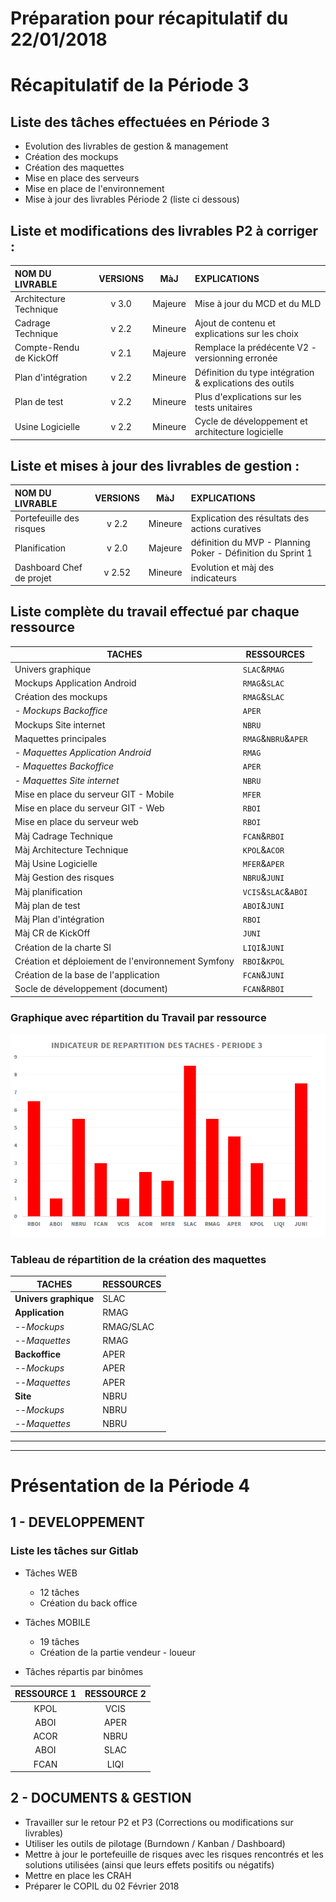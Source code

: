 # **Préparation pour récapitulatif du 22/01/2018**
# Récapitulatif de la Période 3
## Liste des tâches effectuées en Période 3

- Evolution des livrables de gestion & management
- Création des mockups
- Création des maquettes
- Mise en place des serveurs
- Mise en place de l'environnement
- Mise à jour des livrables Période 2 (liste ci dessous)

## Liste et modifications des livrables P2 à corriger :

NOM DU LIVRABLE          | VERSIONS | MàJ       | EXPLICATIONS           
:-                       | :-:      | :-:       | :-             
Architecture Technique   | v 3.0    | Majeure   | Mise à jour du MCD et du MLD
Cadrage Technique        | v 2.2    | Mineure   | Ajout de contenu et explications sur les choix
Compte-Rendu de KickOff  | v 2.1    | Majeure   | Remplace la prédécente V2 - versionning erronée
Plan d'intégration       | v 2.2    | Mineure   | Définition du type intégration & explications des outils
Plan de test             | v 2.2    | Mineure   | Plus d'explications sur les tests unitaires
Usine Logicielle         | v 2.2    | Mineure   | Cycle de développement et architecture logicielle

## Liste et mises à jour des livrables de gestion :

NOM DU LIVRABLE          | VERSIONS | MàJ     | EXPLICATIONS           
:-                       | :-:      | :-:     | :-             
Portefeuille des risques | v 2.2    | Mineure | Explication des résultats des actions curatives
Planification            | v 2.0    | Majeure | définition du MVP - Planning Poker - Définition du Sprint 1
Dashboard Chef de projet | v 2.52   | Mineure | Evolution et màj des indicateurs

## Liste complète du travail effectué par chaque ressource

TACHES                                              | RESSOURCES          
---                                                 |   ---               
Univers graphique                                   | `SLAC`&`RMAG`            
Mockups Application Android	                        | `RMAG`&`SLAC`       
Création des mockups                                | `RMAG`&`SLAC`       
    - *Mockups Backoffice*                      	  | `APER`              
Mockups Site internet                       	      | `NBRU`             
Maquettes principales                               |	`RMAG`&`NBRU`&`APER`
  - *Maquettes Application Android*                 |	`RMAG`              
  - *Maquettes Backoffice*                          |	`APER`              
  - *Maquettes Site internet*	                      | `NBRU`              
Mise en place du serveur GIT - Mobile               |	`MFER`              
Mise en place du serveur GIT - Web	                | `RBOI`              
Mise en place du serveur web                        |	`RBOI`              
Màj Cadrage Technique                               |	`FCAN`&`RBOI`       
Màj Architecture Technique                          |	`KPOL`&`ACOR`       
Màj Usine Logicielle                                |	`MFER`&`APER`       
Màj Gestion des risques	                            | `NBRU`&`JUNI`       
Màj planification                                   |	`VCIS`&`SLAC`&`ABOI`
Màj plan de test                                    |	`ABOI`&`JUNI`       
Màj Plan d'intégration 	                            | `RBOI`              
Màj CR de KickOff                                   |	`JUNI`              
Création de la charte SI                            |	`LIQI`&`JUNI`       
Création et déploiement de l'environnement Symfony	| `RBOI`&`KPOL`       
Création de la base de l'application                |	`FCAN`&`JUNI`       
Socle de développement (document)	                  | `FCAN`&`RBOI`      

### Graphique avec répartition du Travail par ressource

![Graphique Taches P3](/DebutP4/GraphiquesTachesP3.png)

### Tableau de répartition de la création des maquettes

TACHES	              |   RESSOURCES    
---                   |   ---        
**Univers graphique**	|   SLAC
**Application**       |   RMAG
--*Mockups*	          |   RMAG/SLAC
--*Maquettes*	        |   RMAG
**Backoffice**	      |   APER
--*Mockups*	          |   APER
--*Maquettes*	        |   APER
**Site**	            |   NBRU
--*Mockups*	          |   NBRU
--*Maquettes*	        |   NBRU

-----
-----

# **Présentation de la Période 4**

## 1 - **DEVELOPPEMENT**

### Liste les tâches sur Gitlab

- Tâches WEB
    - 12 tâches
    - Création du back office
- Tâches MOBILE
    - 19 tâches
    - Création de la partie vendeur - loueur

 - Tâches répartis par binômes

RESSOURCE 1	|   RESSOURCE 2    
:-:         |   :-:         
KPOL        | VCIS
ABOI        | APER
ACOR        | NBRU
ABOI        | SLAC
FCAN        | LIQI

## 2 - **DOCUMENTS & GESTION**

- Travailler sur le retour P2 et P3 (Corrections ou modifications sur livrables)
- Utiliser les outils de pilotage (Burndown / Kanban / Dashboard)
- Mettre à jour le portefeuille de risques avec les risques rencontrés et les solutions utilisées (ainsi que leurs effets positifs ou négatifs)
- Mettre en place les CRAH
- Préparer le COPIL du 02 Février 2018
